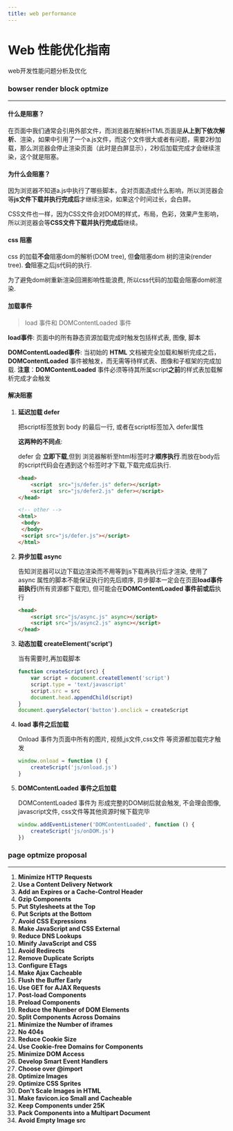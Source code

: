 ```yaml
---
title: web performance
---
```

# Web 性能优化指南

web开发性能问题分析及优化



### bowser render block optmize 

------

#### 什么是阻塞？

在页面中我们通常会引用外部文件，而浏览器在解析HTML页面是**从上到下依次解析**、渲染，如果<head>中引用了一个a.js文件，而这个文件很大或者有问题，需要2秒加载，那么浏览器会停止渲染页面（此时是白屏显示），2秒后加载完成才会继续渲染，这个就是阻塞。



#### 为什么会阻塞？

因为浏览器不知道a.js中执行了哪些脚本，会对页面造成什么影响，所以浏览器会等**js文件下载并执行完成后**才继续渲染，如果这个时间过长，会白屏。

 CSS文件也一样，因为CSS文件会对DOM的样式，布局，色彩，效果产生影响，所以浏览器会等**CSS文件下载并执行完成后**继续。



#### css 阻塞

css 的加载**不会**阻塞dom的解析(DOM tree), 但**会**阻塞dom 树的渲染(render tree). **会**阻塞之后js代码的执行.

为了避免dom树重新渲染回溯影响性能浪费,  所以css代码的加载会阻塞dom树渲染.



#### 加载事件

> load 事件和 DOMContentLoaded 事件

**load事件**: 页面中的所有静态资源加载完成时触发包括样式表, 图像, 脚本

**DOMContentLoaded事件**: 当初始的 **HTML** 文档被完全加载和解析完成之后，**DOMContentLoaded** 事件被触发，而无需等待样式表、图像和子框架的完成加载. **注意**：**DOMContentLoaded** 事件必须等待其所属script**之前**的样式表加载解析完成才会触发



#### 解决阻塞

1. **延迟加载 defer**

   把script标签放到 body 的最后一行,  或者在script标签加入 defer属性

   **这两种的不同点**:  

   defer 会 **立即下载**,但到 浏览器解析至html标签时才**顺序执行**.而放在body后的script代码会在遇到这个标签时才下载,下载完成后执行.



   ```html
   <head>
       <script	src="js/defer.js" defer></script>
       <script	src="js/defer2.js" defer></script>
   </head>
   
   <!-- other -->
   <html>   
   	<body>
   	</body>
   	<script src="js/defer.js"></script>
   </html>
   ```

2. **异步加载 async**

   告知浏览器可以边下载边渲染而不用等到js下载再执行后才渲染, 使用了 async 属性的脚本不能保证执行的先后顺序, 异步脚本一定会在页面**load事件前执行**(所有资源都下载完), 但可能会在**DOMContentLoaded 事件前或后**执行

   ```html
   <head>
       <script src="js/async.js" async></script>
       <script src="js/async2.js" async></script>
   </head>
   ```

3. **动态加载 createElement('script')**

   当有需要时,再加载脚本

   ```js
   function createScript(src) {
       var script = document.createElement('script')
       script.type = 'text/javascript'
       script.src = src
       document.head.appendChild(script)
   }
   document.querySelector('button').onclick = createScript
   ```

4. **load 事件之后加载**

   Onload 事件为页面中所有的图片, 视频,js文件,css文件 等资源都加载完才触发

   ```js
   window.onload = function () {
       createScript('js/onload.js')
   }
   ```

5. **DOMContentLoaded 事件之后加载**

   DOMContentLoaded 事件为 形成完整的DOM树后就会触发, 不会理会图像, javascript文件, css文件等其他资源时候下载完毕

   ```js
   window.addEventListener('DOMContentLoaded', function () {
       createScript('js/onDOM.js')
   })
   ```






### page optmize proposal

---

1. **Minimize HTTP Requests**
2. **Use a Content Delivery Network**
3. **Add an Expires or a Cache-Control Header**
4. **Gzip Components**
5. **Put Stylesheets at the Top**
6. **Put Scripts at the Bottom**
7. **Avoid CSS Expressions**
8. **Make JavaScript and CSS External**
9. **Reduce DNS Lookups**
10. **Minify JavaScript and CSS**
11. **Avoid Redirects**
12. **Remove Duplicate Scripts**
13. **Configure ETags**
14. **Make Ajax Cacheable**
15. **Flush the Buffer Early**
16. **Use GET for AJAX Requests**
17. **Post-load Components**
18. **Preload Components**
19. **Reduce the Number of DOM Elements**
20. **Split Components Across Domains**
21. **Minimize the Number of iframes**
22. **No 404s**
23. **Reduce Cookie Size**
24. **Use Cookie-free Domains for Components**
25. **Minimize DOM Access**
26. **Develop Smart Event Handlers**
27. **Choose <link> over @import**
28. **Optimize Images**
29. **Optimize CSS Sprites**
30. **Don't Scale Images in HTML**
31. **Make favicon.ico Small and Cacheable**
32. **Keep Components under 25K**
33. **Pack Components into a Multipart Document**
34. **Avoid Empty Image src**

